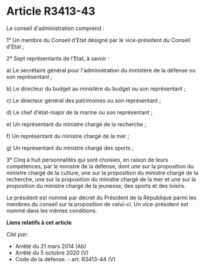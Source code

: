 # Article R3413-43

Le conseil d'administration comprend : 

1° Un membre du Conseil d'Etat désigné par le vice-président du Conseil d'Etat ; 

2° Sept représentants de l'Etat, à savoir : 

a) Le secrétaire général pour l'administration du ministère de la défense ou son représentant ; 

b) Le directeur du budget au ministère du budget ou son représentant ; 

c) Le directeur général des patrimoines ou son représentant ; 

d) Le chef d'état-major de la marine ou son représentant ; 

e) Un représentant du ministre chargé de la recherche ; 

f) Un représentant du ministre chargé de la mer ; 

g) Un représentant du ministre chargé des sports ; 

3° Cinq à huit personnalités qui sont choisies, en raison de leurs compétences, par le ministre de la défense, dont une sur
la proposition du ministre chargé de la culture, une sur la proposition du ministre chargé de la recherche, une sur la
proposition du ministre chargé de la mer et une sur la proposition du ministre chargé de la jeunesse, des sports et des
loisirs. 

Le président est nommé par décret du Président de la République parmi les membres du conseil sur la proposition de celui-ci.
Un vice-président est nommé dans les mêmes conditions.

**Liens relatifs à cet article**

_Cité par_:

  - Arrêté du 21 mars 2014 (Ab)
  - Arrêté du 5 octobre 2020 (V)
  - Code de la défense. - art. R3413-44 (V)
